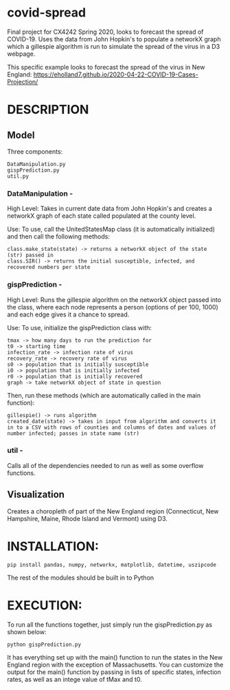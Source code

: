 # covid-spread
Final project for CX4242 Spring 2020, looks to forecast the spread of COVID-19. Uses the data from John Hopkin's to populate a networkX graph which a gillespie algorithm is run to simulate the spread of the virus in a D3 webpage. 

This specific example looks to forecast the spread of the virus in New England: 
https://eholland7.github.io/2020-04-22-COVID-19-Cases-Projection/

# DESCRIPTION
## Model
Three components:
  ```
  DataManipulation.py
  gispPrediction.py
  util.py
  ```
  
 ### DataManipulation - 
 High Level:
 Takes in current date data from John Hopkin's and creates a networkX graph of each state called populated at the county level. 
 
 Use: 
 To use, call the UnitedStatesMap class (it is automatically initialized) and then call the following methods:
 ```
 class.make_state(state) -> returns a networkX object of the state (str) passed in
 class.SIR() -> returns the initial susceptible, infected, and recovered numbers per state
 ```
    
### gispPrediction - 
High Level:
Runs the gillespie algorithm on the networkX object passed into the class, where each node represents a person (options of per 100, 1000) and each edge gives it a chance to spread. 

Use:
To use, initialize the gispPrediction class with: 
   ```
   tmax -> how many days to run the prediction for
   t0 -> starting time
   infection_rate -> infection rate of virus
   recovery_rate -> recovery rate of virus
   s0 -> population that is initially susceptible
   i0 -> population that is initially infected
   r0 -> population that is initially recovered
   graph -> take networkX object of state in question
  ```
  
Then, run these methods (which are automatically called in the main function):
  ```
  gillespie() -> runs algorithm
  created_date(state) -> takes in input from algorithm and converts it in to a CSV with rows of counties and columns of dates and values of number infected; passes in state name (str)
  ```

### util - 
Calls all of the dependencies needed to run as well as some overflow functions. 


## Visualization

Creates a choropleth of part of the New England region (Connecticut, New Hampshire, Maine, Rhode Island and Vermont) using D3. 

# INSTALLATION:
```
pip install pandas, numpy, networkx, matplotlib, datetime, uszipcode
```
The rest of the modules should be built in to Python


# EXECUTION: 
To run all the functions together, just simply run the gispPrediction.py as shown below:
```
python gispPrediction.py
```
It has everything set up with the main() function to run the states in the New England region with the exception of Massachusetts. You can customize the output for the main() function by passing in lists of specific states, infection rates, as well as an intege value of tMax and t0. 
